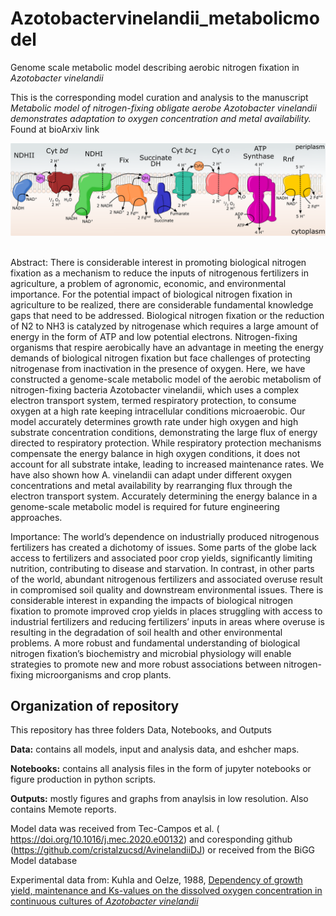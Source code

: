 # Azotobactervinelandii_metabolicmodel
Genome scale metabolic model describing aerobic nitrogen fixation in *Azotobacter vinelandii* <br />

This is the corresponding model curation and analysis to the manuscript *Metabolic model of nitrogen-fixing obligate aerobe Azotobacter vinelandii demonstrates adaptation to oxygen concentration and metal availability.* Found at bioArxiv link<br />



![membrane](./Notebooks/Images/Fullmodel.png)


<br />
Abstract:
	There is considerable interest in promoting biological nitrogen fixation as a mechanism to reduce the inputs of nitrogenous fertilizers in agriculture, a problem of agronomic, economic, and environmental importance. For the potential impact of biological nitrogen fixation in agriculture to be realized, there are considerable fundamental knowledge gaps that need to be addressed. Biological nitrogen fixation or the reduction of N2 to NH3 is catalyzed by nitrogenase which requires a large amount of energy in the form of ATP and low potential electrons. Nitrogen-fixing organisms that respire aerobically have an advantage in meeting the energy demands of biological nitrogen fixation but face challenges of protecting nitrogenase from inactivation in the presence of oxygen. Here, we have constructed a genome-scale metabolic model of the aerobic metabolism of nitrogen-fixing bacteria Azotobacter vinelandii, which uses a complex electron transport system, termed respiratory protection, to consume oxygen at a high rate keeping intracellular conditions microaerobic. Our model accurately determines growth rate under high oxygen and high substrate concentration conditions, demonstrating the large flux of energy directed to respiratory protection. While respiratory protection mechanisms compensate the energy balance in high oxygen conditions, it does not account for all substrate intake, leading to increased maintenance rates. We have also shown how A. vinelandii can adapt under different oxygen concentrations and metal availability by rearranging flux through the electron transport system. Accurately determining the energy balance in a genome-scale metabolic model is required for future engineering approaches.

Importance: 
The world’s dependence on industrially produced nitrogenous fertilizers has created a dichotomy of issues. Some parts of the globe lack access to fertilizers and associated poor crop yields, significantly limiting nutrition, contributing to disease and starvation. In contrast, in other parts of the world, abundant nitrogenous fertilizers and associated overuse result in compromised soil quality and downstream environmental issues. There is considerable interest in expanding the impacts of biological nitrogen fixation to promote improved crop yields in places struggling with access to industrial fertilizers and reducing fertilizers’ inputs in areas where overuse is resulting in the degradation of soil health and other environmental problems. A more robust and fundamental understanding of biological nitrogen fixation’s biochemistry and microbial physiology will enable strategies to promote new and more robust associations between nitrogen-fixing microorganisms and crop plants.

## Organization of repository 
This repository has three folders Data, Notebooks, and Outputs

**Data:** contains all models, input and analysis data, and eshcher maps. 

**Notebooks:** contains all analysis files in the form of jupyter notebooks or figure production in python scripts. 

**Outputs:** mostly figures and graphs from anaylsis in low resolution. Also contains Memote reports. 

Model data was received from Tec-Campos et al. (
https://doi.org/10.1016/j.mec.2020.e00132) and coresponding github (https://github.com/cristalzucsd/AvinelandiiDJ) or received from the BiGG Model database

Experimental data from: Kuhla and Oelze, 1988, [Dependency of growth yield, maintenance and Ks-values on the dissolved oxygen concentration in continuous cultures of <i>Azotobacter vinelandii</i>](./Data/Experimental_Data/Khula_Oelze.pdf)

